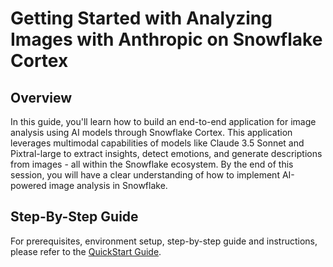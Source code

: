 # Getting Started with Analyzing Images with Anthropic on Snowflake Cortex

## Overview
In this guide, you'll learn how to build an end-to-end application for image analysis using AI models through Snowflake Cortex. This application leverages multimodal capabilities of models like Claude 3.5 Sonnet and Pixtral-large to extract insights, detect emotions, and generate descriptions from images - all within the Snowflake ecosystem. By the end of this session, you will have a clear understanding of how to implement AI-powered image analysis in Snowflake.

## Step-By-Step Guide
For prerequisites, environment setup, step-by-step guide and instructions, please refer to the [QuickStart Guide](https://quickstarts.snowflake.com/guide/getting_started_with_analyzing_images_with_anthropic_on_snowflake_cortex/index.html?index=..%2F..index#0).